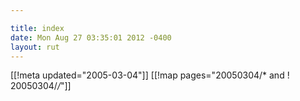 ```yaml
---

title: index
date: Mon Aug 27 03:35:01 2012 -0400
layout: rut
---
```


[[!meta updated="2005-03-04"]]
[[!map pages="20050304/* and ! 20050304/*/*"]]
